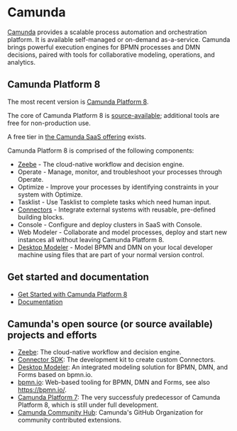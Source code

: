 # Camunda

[Camunda](https://camunda.io) provides a scalable process automation and orchestration platform. It is available self-managed or on-demand as-a-service. Camunda brings powerful execution engines for BPMN processes and DMN decisions, paired with tools for collaborative modeling, operations, and analytics.

## Camunda Platform 8

The most recent version is [Camunda Platform 8](https://github.com/camunda/camunda-platform). 

The core of Camunda Platform 8 is [source-available](https://camunda.com/legal/terms/cloud-terms-and-conditions/zeebe-license-overview-and-faq/); additional tools are free for non-production use. 

A free tier in [the Camunda SaaS offering](https://camunda.com/get-started) exists.

Camunda Platform 8 is comprised of the following components:

* [Zeebe](https://github.com/camunda/zeebe) - The cloud-native workflow and decision engine.
* Operate - Manage, monitor, and troubleshoot your processes through Operate.
* Optimize - Improve your processes by identifying constraints in your system with Optimize.
* Tasklist - Use Tasklist to complete tasks which need human input.
* [Connectors](https://github.com/camunda-community-hub/camunda-8-connectors/) - Integrate external systems with reusable, pre-defined building blocks.
* Console - Configure and deploy clusters in SaaS with Console.
* Web Modeler - Collaborate and model processes, deploy and start new instances all without leaving Camunda Platform 8.
* [Desktop Modeler](https://github.com/camunda/camunda-modeler) - Model BPMN and DMN on your local developer machine using files that are part of your normal version control.

## Get started and documentation

* [Get Started with Camunda Platform 8](https://docs.camunda.io/docs/guides/)
* [Documentation](https://docs.camunda.io/)

## Camunda's open source (or source available) projects and efforts

* [Zeebe](https://github.com/camunda/zeebe): The cloud-native workflow and decision engine.
* [Connector SDK](https://github.com/camunda/connector-sdk): The development kit to create custom Connectors.
* [Desktop Modeler](https://github.com/camunda/camunda-modeler): An integrated modeling solution for BPMN, DMN, and Forms based on bpmn.io.
* [bpmn.io](https://github.com/bpmn-io): Web-based tooling for BPMN, DMN and Forms, see also https://bpmn.io/.
* [Camunda Platform 7](https://github.com/camunda/camunda-bpm-platform): The very successfuly predecessor of Camunda Platform 8, which is still under full development.
* [Camunda Community Hub](https://github.com/camunda-community-hub): Camunda's GitHub Organization for community contributed extensions. 
